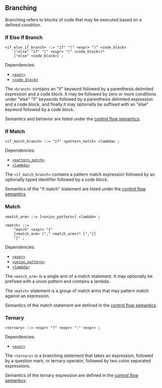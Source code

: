 ## Branching

Branching refers to blocks of code that may be executed based on a defined condition.

### If Else If Branch

```ebnf
<if_else_if_branch> ::= "if" "(" <expr> ")" <code_block>
    ("else" "if" "(" <expr> ")" <code_block>)*
    ["else" <code_block>] ;
```

Dependencies:

- [`<expr>`](../expressions.md)
- [`<code_block>`](./code-block.md)

The `<branch>` contains an "if" keyword followed by a parenthesis delimited expression and a code
block. It may be followed by zero or more conditions under "else" "if" keywords followed by a
parenthesis delimited expression and a code block, and finally it may optionally be suffixed with an
"else" keyword followed by a code block.

Semantics and behavior are listed under the
[control flow semantics](../../semantics/control-flow.md).

### If Match

```ebnf
<if_match_branch> ::= "if" <pattern_match> <lambda> ;
```

Dependencies:

- [`<pattern_match>`](../type-system/sum-types.md#pattern-match)
- [`<lambda>`](../functions.md)

The `<if_match_branch>` contains a pattern match expression followed by an optionally typed
identifier followed by a code block.

Semantics of the "if match" statement are listed under the
[control flow semantics](../../semantics/control-flow.md).

### Match

```ebnf
<match_arm> ::= [<union_pattern>] <lambda> ;

<match> ::=
    "match" <expr> "{"
    [<match_arm> ("," <match_arm>)* [","]]
    "}" ;
```

Dependencies:

- [`<expr>`](../expressions.md)
- [`<union_pattern>`](../type-system/sum-types.md#union-pattern)
- [`<lambda>`](../functions.md)

The `<match_arm>` is a single arm of a match statement. It may optionally be prefixed with a union
pattern and contains a lambda.

The `<match>` statement is a group of match arms that may pattern match against an expression.

Semantics of the match statement are defined in the
[control flow semantics](../../semantics/control-flow.md).

### Ternary

```ebnf
<ternary> ::= <expr> "?" <expr> ":" <expr> ;
```

Dependencies:

- [`<expr>`](../expressions.md)

The `<ternary>` is a branching statement that takes an expression, followed by a question mark, or
ternary operator, followed by two colon separated expressions.

Semantics of the ternary expression are defined in the
[control flow semantics](../../semantics/control-flow.md).
